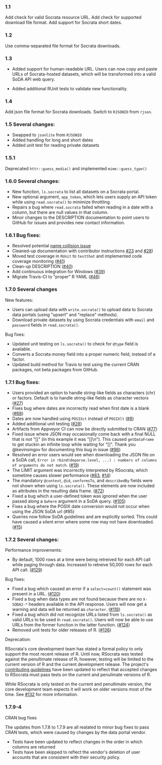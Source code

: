 ### 1.1 
Add check for valid Socrata resource URL. Add check for supported download file format. Add support for Socrata short dates.

### 1.2 
Use comma-separated file format for Socrata downloads.

### 1.3 
* Added support for human-readable URL. Users can now copy and paste URLs of Socrata-hosted datasets, which will be transformed into a valid SoDA API web query. 

* Added additional RUnit tests to validate new functionality.

### 1.4 
Add json file format for Socrata downloads. Switch to `RJSONIO` from `rjson`. 

### 1.5 Several changes:

* Swapped to ```jsonlite``` from ```RJSONIO```
* Added handling for long and short dates
* Added unit test for reading private datasets

### 1.5.1 
Deprecated ```httr::guess_media()``` and implemented ```mime::guess_type()```

### 1.6.0 Several changes:

* New function, ```ls.socrata``` to list all datasets on a Socrata portal.
* New optional argument, ```app_token```, which lets users supply an API token while using ```read.socrata()``` to minimize throttling.
* Repairs a bug where ```read.socrata``` failed when reading in a date with a column, but there are null values in that column.
* Minor changes to the DESCRIPTION documentation to point users to GitHub for issues and provides new contact information.

### 1.6.1 Bug fixes:

* Resolved potential [name collision issue](https://github.com/Chicago/RSocrata/issues/42)
* Cleaned-up documentation with contributor instructions [#23](https://github.com/Chicago/RSocrata/issues/23) and [#28](https://github.com/Chicago/RSocrata/issues/28))
* Moved test coverage in `RUnit` to `testthat` and implemented code coverage monitoring ([#41](https://github.com/Chicago/RSocrata/issues/41))
* Clean-up DESCRIPTION ([#40](https://github.com/Chicago/RSocrata/issues/40))
* Add continuous integration for Windows ([#39](https://github.com/Chicago/RSocrata/issues/39))
* Migrate Travis-CI to "proper" R YAML ([#46](https://github.com/Chicago/RSocrata/issues/46))

### 1.7.0 Several changes

New features:
* Users can upload data with `write.socrata()` to upload data to Socrata data portals (using "upsert" and "replace" methods).
* Download private datasets by using Socrata credentials with `email` and `password` fields in `read.socrata()`.

Bug fixes:
* Updated unit testing on `ls.socrata()` to check for `@type` field is available.
* Converts a Socrata money field into a proper numeric field, instead of a factor.
* Updated build method for Travis to test using the current CRAN packages, not beta packages from GitHub.

### 1.7.1 Bug fixes:

* Users provided an option to handle string-like fields as characters (chr) or factors. Default is to handle string-like fields as character vectors ([#27](https://github.com/Chicago/RSocrata/issues/27))
* Fixes bug where dates are incorrectly read when first date is a blank ([#68](https://github.com/Chicago/RSocrata/issues/68))
* Dates are now handled using `POSIXct` instead of `POSIXlt` ([#8](https://github.com/Chicago/RSocrata/issues/8))
* Added additional unit testing ([#28](https://github.com/Chicago/RSocrata/issues/68))
* Artifacts from Appveyor CI can now be directly submitted to CRAN ([#77](https://github.com/Chicago/RSocrata/issues/77))
* Fixed issue where JSON may occasionally come back with a final NULL that is not "[]" (in this example it was "[]\n").  This caused `getDataFrame` to get stuckin an infinite loop while waiting for "[]".  Thank you @kevinsmgov for documenting this bug in issue ([#96](https://github.com/Chicago/RSocrata/issues/96))
* Resolved an error users would see when downloading the JSON file on a SoDA call, `Error in rbind(deparse.level, ...) : numbers of columns of arguments do not match`. ([#19](https://github.com/Chicago/RSocrata/issues/19))
* The LIMIT argument was incorrectly interpreted by RSocrata, which sometime causes slower performance ([#83](https://github.com/Chicago/RSocrata/issues/83), [#14](https://github.com/Chicago/RSocrata/issues/14))
* The mandatory `@context`, `@id`, `conformsTo`, and `describedBy` fields were not shown when using `ls.socrata()`. These elements are now included as attributes in the resulting data frame. ([#72](https://github.com/Chicago/RSocrata/issues/72))
* Fixed a bug which a user-defined token was ignored when the user passed along a `$where` argument in a SoDA query. ([#105](https://github.com/Chicago/RSocrata/issues/105))
* Fixes a bug where the POSIX date conversion would not occur when using the JSON SoDA url (#85)
* Queries now follow SoDA guidelines and are explicitly sorted. This could have caused a silent error where some row may not have downloaded. ([#15](https://github.com/Chicago/RSocrata/issues/15))

### 1.7.2 Several changes:

Performance improvements:

* By default, 1000 rows at a time were being retreived for each API call while paging through data. Increased to retreive 50,000 rows for each API call. ([#129](https://github.com/Chicago/RSocrata/issues/129))

Bug fixes:

* Fixed a bug which caused an error if a ```select=count()``` statement was present in a URL. ([#120](https://github.com/Chicago/RSocrata/issues/120))
* Fixed a bug when data types are not found because there are no ```X-SODA2-*``` headers available in the API response. Users will now get a warning and data will be returned as ```character```. ([#118](https://github.com/Chicago/RSocrata/issues/118))
* Fixed a bug which did not recognize URLs listed from ```ls.socrata()``` as valid URLs to be used in ```read.socrata()```. Users will now be able to use URLs from the former function in the latter function. ([#124](https://github.com/Chicago/RSocrata/issues/124))
* Removed unit tests for older releases of R. ([#136](https://github.com/Chicago/RSocrata/issues/136)) 

Deprecation:

RSocrata's core development team has stated a formal policy to only support the most recent release of R. Until now, RSocrata was tested against the penultimate release of R; however, testing will be limited to the current version of R and the current development release. The project's [contributing guidelines](https://github.com/Chicago/RSocrata/blob/master/CONTRIBUTING.md) have been updated to reflect that accepted changes to RSocrata must pass tests on the current and penulimate versions of R.

While RSocrata is only tested on the current and penultimate version, the core development team expects it will work on older versions most of the time. See [#132](https://github.com/Chicago/RSocrata/issues/132) for more information.

### 1.7.9-4 

CRAN bug fixes

The updates from 1.7.8 to 1.7.9 are all realated to minor bug fixes to pass CRAN tests, which were caused by changes by the data portal vendor.

* Tests have been updated to reflect changes in the order in which columns are returned
* Tests have been skipped to reflect the vendor's deletion of user accounts that are consistent with their security policy.
